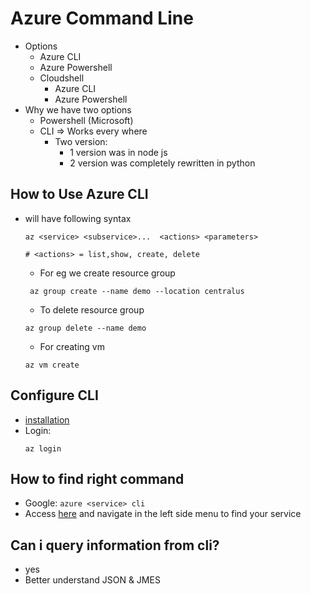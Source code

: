 # Azure Command Line

* Options
    * Azure CLI
    * Azure Powershell
    * Cloudshell
        * Azure CLI
        * Azure Powershell
* Why we have two options
    * Powershell (Microsoft)
    * CLI => Works every where
        * Two version:
            * 1 version was in node js
            * 2 version was completely rewritten in python
    
## How to Use Azure CLI
* will have following syntax
    ```
    az <service> <subservice>...  <actions> <parameters>

    # <actions> = list,show, create, delete
    ```
    * For eg we create resource group
    ```
     az group create --name demo --location centralus
    ```
    * To delete resource group
    ```
    az group delete --name demo
    ```
    * For creating vm
    ```
    az vm create 

    ```

## Configure CLI
* [installation](https://docs.microsoft.com/en-us/cli/azure/install-azure-cli?view=azure-cli-latest)
* Login:
  ```
  az login
  ```

## How to find right command
* Google: ```azure <service> cli ```
* Access [here](https://docs.microsoft.com/en-us/cli/azure/reference-index?view=azure-cli-latest) and navigate in the left side menu to find your service


## Can i query information from cli?
* yes
* Better understand JSON & JMES